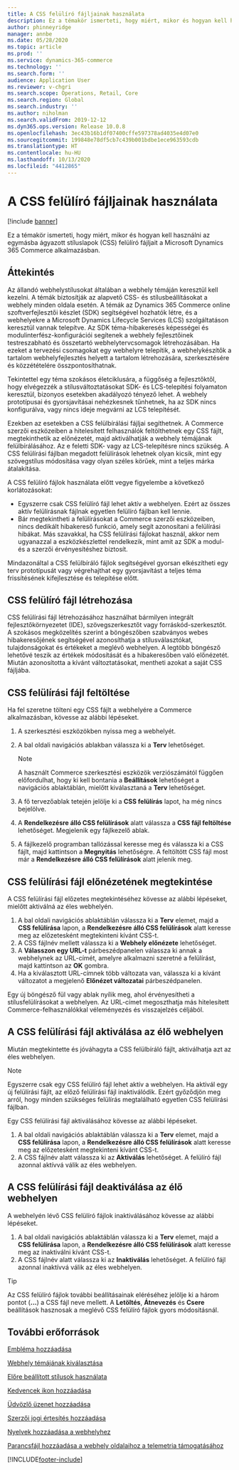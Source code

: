 ```yaml
---
title: A CSS felülíró fájljainak használata
description: Ez a témakör ismerteti, hogy miért, mikor és hogyan kell használni az egymásba ágyazott stíluslapok (CSS) felülíró fájljait a Microsoft Dynamics 365 Commerce alkalmazásban.
author: phinneyridge
manager: annbe
ms.date: 05/28/2020
ms.topic: article
ms.prod: ''
ms.service: dynamics-365-commerce
ms.technology: ''
ms.search.form: ''
audience: Application User
ms.reviewer: v-chgri
ms.search.scope: Operations, Retail, Core
ms.search.region: Global
ms.search.industry: ''
ms.author: niholman
ms.search.validFrom: 2019-12-12
ms.dyn365.ops.version: Release 10.0.8
ms.openlocfilehash: 3ec43b16b1df07400cffe597378ad4035e4d07e0
ms.sourcegitcommit: 199848e78df5cb7c439b001bdbe1ece963593cdb
ms.translationtype: HT
ms.contentlocale: hu-HU
ms.lasthandoff: 10/13/2020
ms.locfileid: "4412865"
---
```

# <a name="work-with-css-override-files"></a>A CSS felülíró fájljainak használata


[!include [banner](includes/banner.md)]

Ez a témakör ismerteti, hogy miért, mikor és hogyan kell használni az egymásba ágyazott stíluslapok (CSS) felülíró fájljait a Microsoft Dynamics 365 Commerce alkalmazásban.

## <a name="overview"></a>Áttekintés

Az állandó webhelystílusokat általában a webhely témáján keresztül kell kezelni. A témák biztosítják az alapvető CSS- és stílusbeállításokat a webhely minden oldala esetén. A témák az Dynamics 365 Commerce online szoftverfejlesztői készlet (SDK) segítségével hozhatók létre, és a webhelyekre a Microsoft Dynamics Lifecycle Services (LCS) szolgáltatáson keresztül vannak telepítve. Az SDK téma-hibakeresés képességei és modulinterfész-konfigurációi segítenek a webhely fejlesztőinek testreszabható és összetartó webhelytervcsomagok létrehozásában. Ha ezeket a tervezési csomagokat egy webhelyre telepítik, a webhelykészítők a tartalom webhelyfejlesztés helyett a tartalom létrehozására, szerkesztésére és közzétételére összpontosíthatnak.

Tekintettel egy téma szokásos életciklusára, a függőség a fejlesztőktől, hogy elvégezzék a stílusváltoztatásokat SDK- és LCS-telepítési folyamaton keresztül, bizonyos esetekben akadályozó tényező lehet. A webhely prototípusai és gyorsjavításai nehézkesnek tűnhetnek, ha az SDK nincs konfigurálva, vagy nincs ideje megvárni az LCS telepítését.

Ezekben az esetekben a CSS felülbírálási fájljai segíthetnek. A Commerce szerzői eszközeiben a hitelesített felhasználók feltölthetnek egy CSS fájlt, megtekinthetik az előnézetét, majd aktiválhatják a webhely témájának felülbírálásához. Az e feletti SDK- vagy az LCS-telepítésre nincs szükség. A CSS felülírási fájlban megadott felülírások lehetnek olyan kicsik, mint egy szövegstílus módosítása vagy olyan széles körűek, mint a teljes márka átalakítása.

A CSS felülíró fájlok használata előtt vegye figyelembe a következő korlátozásokat:

- Egyszerre csak CSS felülíró fájl lehet aktív a webhelyen. Ezért az összes aktív felülírásnak fájlnak egyetlen felülíró fájlban kell lennie.
- Bár megtekintheti a felülírásokat a Commerce szerzői eszközeiben, nincs dedikált hibakereső funkció, amely segít azonosítani a felülírási hibákat. Más szavakkal, ha CSS felülírási fájlokat használ, akkor nem ugyanazzal a eszközkészlettel rendelkezik, mint amit az SDK a modul- és a szerzői érvényesítéshez biztosít.

Mindazonáltal a CSS felülbíráló fájlok segítségével gyorsan elkészítheti egy terv prototípusát vagy végrehajthat egy gyorsjavítást a teljes téma frissítésének kifejlesztése és telepítése előtt.

## <a name="create-a-css-override-file"></a>CSS felülíró fájl létrehozása

CSS felülírási fájl létrehozásához használhat bármilyen integrált fejlesztőkörnyezetet (IDE), szövegszerkesztőt vagy forráskód-szerkesztőt. A szokásos megközelítés szerint a böngészőben szabványos webes hibakeresőjének segítségével azonosíthatja a stílusválasztókat, tulajdonságokat és értékeket a meglévő webhelyen. A legtöbb böngésző lehetővé teszik az értékek módosítását és a hibakeresőben való előnézetét. Miután azonosította a kívánt változtatásokat, mentheti azokat a saját CSS fájljába.

## <a name="upload-a-css-override-file"></a>CSS felülírási fájl feltöltése

Ha fel szeretne tölteni egy CSS fájlt a webhelyére a Commerce alkalmazásban, kövesse az alábbi lépéseket.

1. A szerkesztési eszközökben nyissa meg a webhelyét.
1. A bal oldali navigációs ablakban válassza ki a **Terv** lehetőséget.

    > [!NOTE]
    > A használt Commerce szerkesztési eszközök verziószámától függően előfordulhat, hogy ki kell bontania a **Beállítások** lehetőséget a navigációs ablaktáblán, mielőtt kiválasztaná a **Terv** lehetőséget.

1. A fő tervezőablak tetején jelölje ki a **CSS felülírás** lapot, ha még nincs bejelölve.
1. A **Rendelkezésre álló CSS felülírások** alatt válassza a **CSS fájl feltöltése** lehetőséget. Megjelenik egy fájlkezelő ablak.
1. A fájlkezelő programban tallózással keresse meg és válassza ki a CSS fájlt, majd kattintson a **Megnyitás** lehetőségre. A feltöltött CSS fájl most már a **Rendelkezésre álló CSS felülírások** alatt jelenik meg.

## <a name="preview-a-css-override-file"></a>CSS felülírási fájl előnézetének megtekintése

A CSS felülírási fájl előzetes megtekintéséhez kövesse az alábbi lépéseket, mielőtt aktiválná az éles webhelyén.

1. A bal oldali navigációs ablaktáblán válassza ki a **Terv** elemet, majd a **CSS felülírása** lapon, a **Rendelkezésre álló CSS felülírások** alatt keresse meg az előzetesként megtekinteni kívánt CSS-t.
1. A CSS fájlnév mellett válassza ki a **Webhely előnézete** lehetőséget.
1. A **Válasszon egy URL-t** párbeszédpanelen válassza ki annak a webhelynek az URL-címét, amelyre alkalmazni szeretné a felülírást, majd kattintson az **OK** gombra.
1. Ha a kiválasztott URL-címnek több változata van, válassza ki a kívánt változatot a megjelenő **Előnézet változatai** párbeszédpanelen.

Egy új böngésző fül vagy ablak nyílik meg, ahol érvényesítheti a stílusfelülírásokat a webhelyen. Az URL-címet megoszthatja más hitelesített Commerce-felhasználókkal véleményezés és visszajelzés céljából.

## <a name="activate-a-css-override-file-on-your-live-site"></a>A CSS felülírási fájl aktiválása az élő webhelyen

Miután megtekintette és jóváhagyta a CSS felülbíráló fájlt, aktiválhatja azt az éles webhelyen.

> [!NOTE]
> Egyszerre csak egy CSS felülíró fájl lehet aktív a webhelyen. Ha aktivál egy új felülírási fájlt, az előző felülírási fájl inaktiválódik. Ezért győződjön meg arról, hogy minden szükséges felülírás megtalálható egyetlen CSS felülírási fájlban.

Egy CSS felülírási fájl aktiválásához kövesse az alábbi lépéseket.

1. A bal oldali navigációs ablaktáblán válassza ki a **Terv** elemet, majd a **CSS felülírása** lapon, a **Rendelkezésre álló CSS felülírások** alatt keresse meg az előzetesként megtekinteni kívánt CSS-t.
1. A CSS fájlnév alatt válassza ki az **Aktiválás** lehetőséget. A felülíró fájl azonnal aktívvá válik az éles webhelyen.

## <a name="deactivate-a-css-override-file-on-your-live-site"></a>A CSS felülírási fájl deaktiválása az élő webhelyen

A webhelyén lévő CSS felülíró fájlok inaktiválásához kövesse az alábbi lépéseket.

1. A bal oldali navigációs ablaktáblán válassza ki a **Terv** elemet, majd a **CSS felülírása** lapon, a **Rendelkezésre álló CSS felülírások** alatt keresse meg az inaktiválni kívánt CSS-t.
1. A CSS fájlnév alatt válassza ki az **Inaktiválás** lehetőséget. A felülíró fájl azonnal inaktívvá válik az éles webhelyen.

> [!TIP]
> Az CSS felülíró fájlok további beállításainak eléréséhez jelölje ki a három pontot (**...**) a CSS fájl neve mellett. A **Letöltés**, **Átnevezés** és **Csere** beállítások hasznosak a meglévő CSS felülíró fájlok gyors módosításnál.

## <a name="additional-resources"></a>További erőforrások

[Embléma hozzáadása](add-logo.md)

[Webhely témájának kiválasztása](select-site-theme.md)

[Előre beállított stílusok használata](style-presets.md)

[Kedvencek ikon hozzáadása](add-favicon.md)

[Üdvözlő üzenet hozzáadása](add-welcome-message.md)

[Szerzői jogi értesítés hozzáadása](add-copyright-notice.md)

[Nyelvek hozzáadása a webhelyhez](add-languages-to-site.md)

[Parancsfájl hozzáadása a webhely oldalaihoz a telemetria támogatásához](add-telemetry.md)


[!INCLUDE[footer-include](../includes/footer-banner.md)]